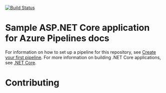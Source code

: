 
[![Build Status](https://dev.azure.com/jiudong/hjtest001/_apis/build/status/jiudong.pipelines-dotnet-core?branchName=master)](https://dev.azure.com/jiudong/hjtest001/_build/latest?definitionId=1&branchName=master)

# Sample ASP.NET Core application for Azure Pipelines docs

For information on how to set up a pipeline for this repository, see [Create your first pipeline](https://docs.microsoft.com/azure/devops/pipelines/get-started-yaml?view=azure-devops).
For more information on building .NET Core applications, see [.NET Core](https://docs.microsoft.com/azure/devops/pipelines/languages/dotnet-core?view=azure-devops).

# Contributing


